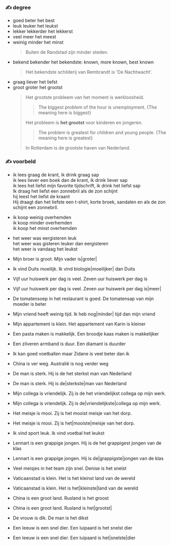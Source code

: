 ### :writing_hand: degree

- goed beter het best
- leuk leuker het leukst
- lekker lekkerder het lekkerst
- veel meer het meest
- weinig minder het minst
  > Buiten de Randstad zijn minder steden.
- bekend bekender het bekendste: known, more known, best known
  > Het bekendste schilderij van Rembrandt is 'De Nachtwacht'.
- graag liever het liefst
- groot groter het grootst
  > Het grootste probleem van het moment is werkloosheid.
  >
  > > The biggest problem of the hour is unemployment. {The meaning here is biggest}
  >
  > Het probleem is **het grootst** voor kinderen en jongeren.
  >
  > > The problem is greatest for children and young people. {The meaning here is greatest}
  >
  > In Rotterdam is de grootste haven van Nederland.

### :writing_hand: voorbeld

- ik lees graag de krant, ik drink graag sap  
   ik lees liever een boek dan de krant, ik drink liever sap  
   ik lees het liefst mijn favorite tijdschrift, ik drink het liefst sap  
   Ik draag het liefst een zonnebril als de zon schijnt  
   hij leest het liefst de kraant  
   Hij draagt dan het liefste een t-shirt, korte broek, sandalen en als de zon schijnt een zonnebril.

- ik koop weinig overhemden  
   ik koop minder overhemden  
   ik koop het minst overhemden

- het weer was eergisteren leuk  
  het weer was gisteren leuker dan eergisteren  
  het weer is vandaag het leukst

- Mijn broer is groot. Mijn vader is|groter|
- Ik vind Duits moeilijk. Ik vind biologie|moeilijker| dan Duits
- Vijf uur huiswerk per dag is veel. Zeven uur huiswerk per dag is
- Vijf uur huiswerk per dag is veel. Zeven uur huiswerk per dag is|meer|
- De tomatensoep in het restaurant is goed. De tomatensap van mijn moeder is beter
- Mijn vriend heeft weinig tijd. Ik heb nog|minder| tijd dan mijn vriend
- Mijn appartement is klein. Het appartement van Karin is kleiner
- Een pasta maken is makkelijk. Een broodje kaas maken is makkelijker
- Een zilveren armband is duur. Een diamant is duurder
- Ik kan goed voetballen maar Zidane is veel beter dan ik
- China is ver weg. Australië is nog verder weg

- De man is sterk. Hij is de het sterkst man van Nederland
- De man is sterk. Hij is de|sterkste|man van Nederland
- Mijn collega is vriendelijk. Zij is de het vriendelijkst collega op mijn werk.
- Mijn collega is vriendelijk. Zij is de|vriendelijkste|collega op mijn werk.
- Het meisje is mooi. Zij is het mooist meisje van het dorp.
- Het meisje is mooi. Zij is het|mooiste|meisje van het dorp.
- Ik vind sport leuk. Ik vind voetbal het leukst
- Lennart is een grappige jongen. Hij is de het grappigest jongen van de klas
- Lennart is een grappige jongen. Hij is de|grappigste|jongen van de klas
- Veel meisjes in het team zijn snel. Denise is het snelst
- Vaticaanstad is klein. Het is het kleinst land van de wereld
- Vaticaanstad is klein. Het is het|kleinste|land van de wereld
- China is een groot land. Rusland is het groost
- China is een groot land. Rusland is het|grootst|
- De vrouw is dik. De man is het dikst
- Een leeuw is een snel dier. Een luipaard is het snelst dier
- Een leeuw is een snel dier. Een luipaard is het|snelste|dier
